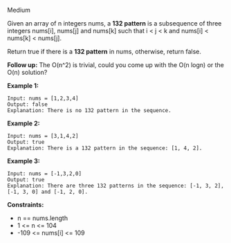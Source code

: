 Medium

Given an array of n integers nums, a **132 pattern** is a subsequence of three integers nums[i], nums[j] and nums[k] such that i < j < k and nums[i] < nums[k] < nums[j].

Return true if there is a **132 pattern** in nums, otherwise, return false.

**Follow up:** The O(n^2) is trivial, could you come up with the O(n logn) or the O(n) solution?

 

**Example 1:**
```
Input: nums = [1,2,3,4]
Output: false
Explanation: There is no 132 pattern in the sequence.
```
**Example 2:**
```
Input: nums = [3,1,4,2]
Output: true
Explanation: There is a 132 pattern in the sequence: [1, 4, 2].
```
**Example 3:**
```
Input: nums = [-1,3,2,0]
Output: true
Explanation: There are three 132 patterns in the sequence: [-1, 3, 2], [-1, 3, 0] and [-1, 2, 0].
``` 

**Constraints:**

- n == nums.length
- 1 <= n <= 104
- -109 <= nums[i] <= 109
